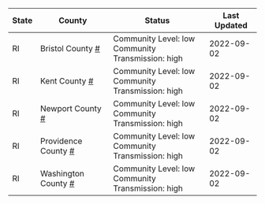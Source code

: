State | County | Status | Last Updated
--- | --- | --- | --- 
RI | Bristol County <a href="#bristol_county">#</a> | <a name="bristol_county"></a>Community Level: low<br/>Community Transmission: high | 2022-09-02
RI | Kent County <a href="#kent_county">#</a> | <a name="kent_county"></a>Community Level: low<br/>Community Transmission: high | 2022-09-02
RI | Newport County <a href="#newport_county">#</a> | <a name="newport_county"></a>Community Level: low<br/>Community Transmission: high | 2022-09-02
RI | Providence County <a href="#providence_county">#</a> | <a name="providence_county"></a>Community Level: low<br/>Community Transmission: high | 2022-09-02
RI | Washington County <a href="#washington_county">#</a> | <a name="washington_county"></a>Community Level: low<br/>Community Transmission: high | 2022-09-02
